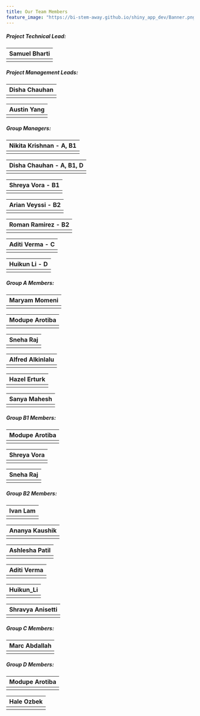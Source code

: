```yaml
---
title: Our Team Members
feature_image: "https://bi-stem-away.github.io/shiny_app_dev/Banner.png"
---
```


##### Project Technical Lead:

<table>
  <thead>
    <tr>
      <th style="text-align:center">Samuel Bharti</th>
    </tr>
  </thead>  
  <tbody>
    <tr>
      <td style="text-align:center"><img src="https://bi-stem-away.github.io/shiny_app_dev/Logo.png" alt=""></td>
    </tr>
  </tbody>
</table>


##### Project Management Leads:

<table><thead><tr><th style="text-align:center">Disha Chauhan</th></tr></thead><tbody><tr><td style="text-align:center"><img src="https://bi-stem-away.github.io/shiny_app_dev/images/Disha.jpeg" alt=""></td></tr></tbody></table>

<table><thead><tr><th style="text-align:center">Austin Yang</th></tr></thead><tbody><tr><td style="text-align:center"><img src="https://bi-stem-away.github.io/shiny_app_dev/images/Austin.png" alt=""></td></tr></tbody></table>

##### Group Managers:

<table><thead><tr><th style="text-align:center">Nikita Krishnan - A, B1</th></tr></thead><tbody><tr><td style="text-align:center"><img src="https://bi-stem-away.github.io/shiny_app_dev/images/Nikitak.jpeg" alt=""></td></tr></tbody></table>

<table><thead><tr><th style="text-align:center">Disha Chauhan - A, B1, D</th></tr></thead><tbody><tr><td style="text-align:center"><img src="https://bi-stem-away.github.io/shiny_app_dev/images/Disha.jpeg" alt=""></td></tr></tbody></table>

<table><thead><tr><th style="text-align:center">Shreya Vora - B1</th></tr></thead><tbody><tr><td style="text-align:center"><img src="https://bi-stem-away.github.io/shiny_app_dev/images/Shreya.jpg" alt=""></td></tr></tbody></table>

<table><thead><tr><th style="text-align:center">Arian Veyssi - B2</th></tr></thead><tbody><tr><td style="text-align:center"><img src="https://bi-stem-away.github.io/shiny_app_dev/images/Arian_Veyssi_.png" alt=""></td></tr></tbody></table>

<table><thead><tr><th style="text-align:center">Roman Ramirez - B2</th></tr></thead><tbody><tr><td style="text-align:center"><img src="https://bi-stem-away.github.io/shiny_app_dev/images/Roman.jpeg" alt=""></td></tr></tbody></table>

<table><thead><tr><th style="text-align:center">Aditi Verma - C</th></tr></thead><tbody><tr><td style="text-align:center"><img src="https://bi-stem-away.github.io/shiny_app_dev/images/Aditi_Verma.jpg" alt=""></td></tr></tbody></table>

<table><thead><tr><th style="text-align:center">Huikun Li - D</th></tr></thead><tbody><tr><td style="text-align:center"><img src="https://bi-stem-away.github.io/shiny_app_dev/Logo.png" alt=""></td></tr></tbody></table>

##### Group A Members:

<table><thead><tr><th style="text-align:center">Maryam Momeni</th></tr></thead><tbody><tr><td style="text-align:center"><img src="https://bi-stem-away.github.io/shiny_app_dev/images/Maryam.jpg" alt=""></td></tr></tbody></table>

<table><thead><tr><th style="text-align:center">Modupe Arotiba</th></tr></thead><tbody><tr><td style="text-align:center"><img src="https://bi-stem-away.github.io/shiny_app_dev/Logo.png" alt=""></td></tr></tbody></table>

<table><thead><tr><th style="text-align:center">Sneha Raj</th></tr></thead><tbody><tr><td style="text-align:center"><img src="https://bi-stem-away.github.io/shiny_app_dev/images/IMG_9040_copy.jpg" alt=""></td></tr></tbody></table>

<table><thead><tr><th style="text-align:center">Alfred Alkinlalu</th></tr></thead><tbody><tr><td style="text-align:center"><img src="https://bi-stem-away.github.io/shiny_app_dev/Logo.png" alt=""></td></tr></tbody></table>

<table><thead><tr><th style="text-align:center">Hazel Erturk</th></tr></thead><tbody><tr><td style="text-align:center"><img src="https://bi-stem-away.github.io/shiny_app_dev/Logo.png" alt=""></td></tr></tbody></table>

<table><thead><tr><th style="text-align:center">Sanya Mahesh</th></tr></thead><tbody><tr><td style="text-align:center"><img src="https://bi-stem-away.github.io/shiny_app_dev/Logo.png" alt=""></td></tr></tbody></table>

##### Group B1 Members:

<table><thead><tr><th style="text-align:center">Modupe Arotiba</th></tr></thead><tbody><tr><td style="text-align:center"><img src="https://bi-stem-away.github.io/shiny_app_dev/Logo.png" alt=""></td></tr></tbody></table>

<table><thead><tr><th style="text-align:center">Shreya Vora</th></tr></thead><tbody><tr><td style="text-align:center"><img src="https://bi-stem-away.github.io/shiny_app_dev/images/Shreya.jpg" alt=""></td></tr></tbody></table>

<table><thead><tr><th style="text-align:center">Sneha Raj</th></tr></thead><tbody><tr><td style="text-align:center"><img src="https://bi-stem-away.github.io/shiny_app_dev/images/IMG_9040_copy.jpg" alt=""></td></tr></tbody></table>

##### Group B2 Members:

<table><thead><tr><th style="text-align:center">Ivan Lam</th></tr></thead><tbody><tr><td style="text-align:center"><img src="https://bi-stem-away.github.io/shiny_app_dev/images/Ivan_Lam.png" alt=""></td></tr></tbody></table>

<table><thead><tr><th style="text-align:center">Ananya Kaushik</th></tr></thead><tbody><tr><td style="text-align:center"><img src="https://bi-stem-away.github.io/shiny_app_dev/images/Ananya_Kaushik.png" alt=""></td></tr></tbody></table>

<table><thead><tr><th style="text-align:center">Ashlesha Patil</th></tr></thead><tbody><tr><td style="text-align:center"><img src="https://bi-stem-away.github.io/shiny_app_dev/images/Ashlesha.jpg" alt=""></td></tr></tbody></table>

<table><thead><tr><th style="text-align:center">Aditi Verma</th></tr></thead><tbody><tr><td style="text-align:center"><img src="https://bi-stem-away.github.io/shiny_app_dev/images/Aditi_Verma.jpg" alt=""></td></tr></tbody></table>

<table><thead><tr><th style="text-align:center">Huikun_Li</th></tr></thead><tbody><tr><td style="text-align:center"><img src="https://bi-stem-away.github.io/shiny_app_dev/Logo.png" alt=""></td></tr></tbody></table>

<table><thead><tr><th style="text-align:center">Shravya Anisetti</th></tr></thead><tbody><tr><td style="text-align:center"><img src="https://bi-stem-away.github.io/shiny_app_dev/Logo.png" alt=""></td></tr></tbody></table>

##### Group C Members:

<table><thead><tr><th style="text-align:center">Marc Abdallah</th></tr></thead><tbody><tr><td style="text-align:center"><img src="https://bi-stem-away.github.io/shiny_app_dev/images/Marc_Abdallah.jpeg" alt=""></td></tr></tbody></table>

##### Group D Members:
<table><thead><tr><th style="text-align:center">Modupe Arotiba</th></tr></thead><tbody><tr><td style="text-align:center"><img src="https://bi-stem-away.github.io/shiny_app_dev/Logo.png" alt=""></td></tr></tbody></table>

<table><thead><tr><th style="text-align:center">Hale Ozbek</th></tr></thead><tbody><tr><td style="text-align:center"><img src="https://bi-stem-away.github.io/shiny_app_dev/Logo.png" alt=""></td></tr></tbody></table>
